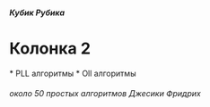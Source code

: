 <div class="container">
  <div class="row">
    <div class="col-xs-6 col1">
      <h5>Кубик Рубика<h5>
    </div>
    <div class="col-xs-6 col2">
      <h1>Колонка 2</h1>
    </div>
  </div>
 </div>
* PLL алгоритмы
* Oll алгоритмы





<h6 50> около 50 простых алгоритмов Джесики Фридрих
